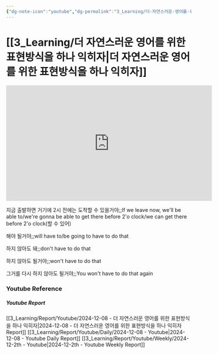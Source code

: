 ```yaml
---
{"dg-note-icon":"youtube","dg-permalink":"3_Learning/더-자연스러운-영어를-위한-표현방식을-하나-익히자","created-date":"2024-12-08 11:32:17 pm","date":"2024-12-08","type":"youtube","tags":["youtube","english","flashcards"],"aliases":null,"youtuber":"빨모썜","channelName":"라이브 아카데미","link":"https://www.youtube.com/watch?v=x5BXQxmZP7g","img":"https://img.youtube.com/vi/x5BXQxmZP7g/0.jpg","dg-publish":true,"permalink":"/3_Learning/더-자연스러운-영어를-위한-표현방식을-하나-익히자/","dgPassFrontmatter":true,"noteIcon":"youtube"}
---
```


# [[3_Learning/더 자연스러운 영어를 위한 표현방식을 하나 익히자\|더 자연스러운 영어를 위한 표현방식을 하나 익히자]]


<div class="container-root"><span></span></div><div><div class="container-root"><iframe width="560" height="315" src="https://www.youtube.com/embed/x5BXQxmZP7g" title="YouTube video player" frameborder="0" allow="accelerometer; autoplay; clipboard-write; encrypted-media; gyroscope; picture-in-picture; web-share" allowfullscreen=""></iframe></div></div>

지금 출발하면 거기에 2시 전에는 도착할 수 있을거야;;If we leave now, we'll be able to/we're gonna be able to get there before 2'o clock/we can get there before 2'o clock(할 수 있어)
<!--SR:!2024-12-16,2,250-->

해야 될거야;;will have to/be going to have to do that
<!--SR:!2024-12-17,2,230-->
하지 않아도 돼;;don't have to do that
<!--SR:!2024-12-28,14,290-->
하지 않아도 될거야;;won't have to do that
<!--SR:!2024-12-28,14,290-->

그거를 다시 하지 않아도 될거야;;You won't have to do that again
<!--SR:!2024-12-31,16,290-->











### Youtube Reference
##### Youtube Report
[[3_Learning/Report/Youtube/2024-12-08 - 더 자연스러운 영어를 위한 표현방식을 하나 익히자\|2024-12-08 - 더 자연스러운 영어를 위한 표현방식을 하나 익히자 Report]]
[[3_Learning/Report/Youtube/Daily/2024-12-08 - Youtube\|2024-12-08 - Youtube Daily Report]]
[[3_Learning/Report/Youtube/Weekly/2024-12-2th - Youtube\|2024-12-2th - Youtube Weekly Report]]

